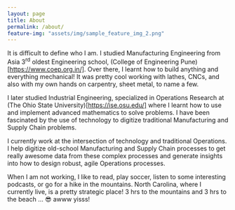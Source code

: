 ```yaml
---
layout: page
title: About
permalink: /about/
feature-img: "assets/img/sample_feature_img_2.png"
---
```


It is difficult to define who I am. I studied Manufacturing Engineering from Asia 3<sup>rd</sup> oldest Engineering school, (College of Engineering Pune)[https://www.coep.org.in/]. Over there, I learnt how to build anything and everything mechanical! It was pretty cool working with lathes, CNCs, and also with my own hands on carpentry, sheet metal, to name a few.

I later studied Industrial Engineering, specialized in Operations Research at (The Ohio State University)[https://ise.osu.edu/] where I learnt how to use and implement advanced mathematics to solve problems. I have been fascinated by the use of technology to digitize traditional Manufacturing and Supply Chain problems.

I currently work at the intersection of technology and traditional Operations. I help digitize old-school Manufacturing and Supply Chain processes to get really awesome data from these complex processes and generate insights into how to design robust, agile Operations processes.

When I am not working, I like to read, play soccer, listen to some interesting podcasts, or go for a hike in the mountains. North Carolina, where I currently live, is a pretty strategic place! 3 hrs to the mountains and 3 hrs to the beach ... :sunglasses: awww yisss! 

